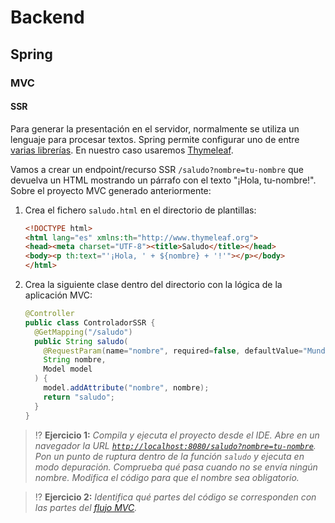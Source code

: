 # Backend

## Spring

### MVC

#### SSR

Para generar la presentación en el servidor, normalmente se utiliza un lenguaje para procesar textos. Spring permite configurar uno de entre [varias librerías](https://docs.spring.io/spring-framework/docs/6.0.6/reference/html/web.html#mvc-view). En nuestro caso usaremos [Thymeleaf](https://www.thymeleaf.org/doc/articles/standarddialect5minutes.html).

Vamos a crear un endpoint/recurso SSR `/saludo?nombre=tu-nombre` que devuelva un HTML mostrando un párrafo con el texto "¡Hola, tu-nombre!". Sobre el proyecto MVC generado anteriormente:

1. Crea el fichero `saludo.html` en el directorio de plantillas:

    ```html
    <!DOCTYPE html>
    <html lang="es" xmlns:th="http://www.thymeleaf.org">
    <head><meta charset="UTF-8"><title>Saludo</title></head>
    <body><p th:text="'¡Hola, ' + ${nombre} + '!'"></p></body>
    </html>
    ```

1. Crea la siguiente clase dentro del directorio con la lógica de la aplicación MVC:

    ```java
    @Controller
    public class ControladorSSR {
      @GetMapping("/saludo")
      public String saludo(
        @RequestParam(name="nombre", required=false, defaultValue="Mundo") 
        String nombre, 
        Model model
      ) {
        model.addAttribute("nombre", nombre);
        return "saludo";
      }
    }
    ```

> ⁉️ **Ejercicio 1:** _Compila y ejecuta el proyecto desde el IDE. Abre en un navegador la URL [`http://localhost:8080/saludo?nombre=tu-nombre`](http://localhost:8080/saludo?nombre=tu-nombre). Pon un punto de ruptura dentro de la función `saludo` y ejecuta en modo depuración. Comprueba qué pasa cuando no se envía ningún nombre. Modifica el código para que el nombre sea obligatorio._

> ⁉️ **Ejercicio 2:** _Identifica qué partes del código se corresponden con las partes del [flujo MVC](mvc.html)._


